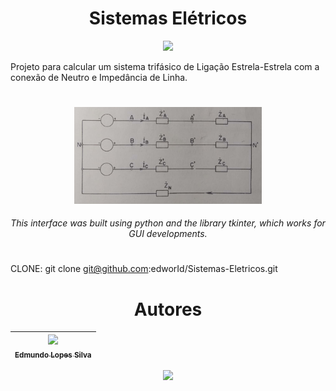 <h1 align="center"> Sistemas Elétricos </h1>

<p align="center">
<img src="http://img.shields.io/static/v1?label=STATUS&message=COMPLETE&color=GREEN&style=for-the-badge"/>
</p>

Projeto para calcular um sistema trifásico de Ligação Estrela-Estrela com a conexão de Neutro e Impedância de Linha. <br />

<h1 align="center">  </h1>
<p align="center">
<img width="300", title="RECORD AND DETECT", img src="https://github.com/edworId/Sistemas-El-tricos/blob/main/est_est.png"/>
</p>

<h6 align="center">This interface was built using python and the library tkinter, which works for GUI developments. </h6>

<h1 align="center">  </h1>

CLONE: git clone git@github.com:edworId/Sistemas-Eletricos.git

<h1 align="center"> Autores </h1>

| [<img src="https://avatars.githubusercontent.com/u/110691832?s=400&u=e671447386d38975c165bff78b715ea80549c069&v=4" width=115><br><sub>Edmundo Lopes Silva</sub>](https://github.com/edworId) |  
| :---: |

<p align="center">
<img src="https://img.shields.io/badge/Python-14354C?style=for-the-badge&logo=python&logoColor=white"/>
</p>

